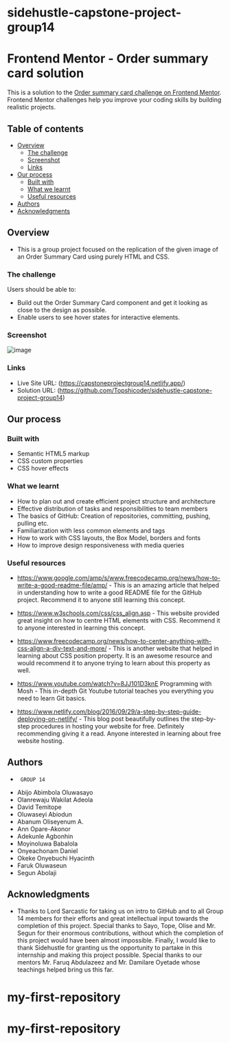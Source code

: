 # sidehustle-capstone-project-group14

# Frontend Mentor - Order summary card solution

This is a solution to the [Order summary card challenge on Frontend Mentor](https://www.frontendmentor.io/challenges/order-summary-component-QlPmajDUj). Frontend Mentor challenges help you improve your coding skills by building realistic projects. 

## Table of contents
- [Overview](#overview)
  - [The challenge](#the-challenge)
  - [Screenshot](#screenshot)
  - [Links](#links)
- [Our process](#our-process)
  - [Built with](#built-with)
  - [What we learnt](#what-we-learnt)
  - [Useful resources](#useful-resources)
- [Authors](#authors)
- [Acknowledgments](#acknowledgments)

## Overview
- This is a group project focused on the replication of the given image of an Order Summary Card using purely HTML and CSS.

### The challenge
Users should be able to:
- Build out the Order Summary Card component and get it looking as close to the design as possible.
- Enable users to see hover states for interactive elements.

### Screenshot
![image](https://github.com/Topshicoder/sidehustle-capstone-project-group14/blob/master/images/finishedprojectscreenshot.png)



### Links
- Live Site URL: (https://capstoneprojectgroup14.netlify.app/)
-  Solution URL: (https://github.com/Topshicoder/sidehustle-capstone-project-group14)


## Our process

### Built with
- Semantic HTML5 markup
- CSS custom properties
- CSS hover effects
  
### What we learnt
- How to plan out and create efficient project structure and architecture
- Effective distribution of tasks and responsibilities to team members
- The basics of GitHub: Creation of repositories, committing, pushing, pulling etc.
- Familiarization with less common elements and tags
- How to work with CSS layouts, the Box Model, borders and fonts
- How to improve design responsiveness with media queries


### Useful resources
- https://www.google.com/amp/s/www.freecodecamp.org/news/how-to-write-a-good-readme-file/amp/ - This is an amazing article that helped in understanding how to write a good README file for the GitHub project. Recommend it to anyone still learning this concept.

- https://www.w3schools.com/css/css_align.asp - This website provided great insight on how to centre HTML elements with CSS. Recommend it to anyone interested in learning this concept.

- https://www.freecodecamp.org/news/how-to-center-anything-with-css-align-a-div-text-and-more/ - This is another website that helped in learning about CSS position property. It is an awesome resource and would recommend it to anyone trying to learn about this property as well.

- https://www.youtube.com/watch?v=8JJ101D3knE 
Programming with Mosh - This in-depth Git Youtube tutorial teaches you everything you need to learn Git basics.

- https://www.netlify.com/blog/2016/09/29/a-step-by-step-guide-deploying-on-netlify/ - This blog post beautifully outlines the step-by-step procedures in hosting your website for free. Definitely recommending giving it a read. Anyone interested in learning about free website hosting.


## Authors
-      GROUP 14
- Abijo Abimbola Oluwasayo 
- Olanrewaju Wakilat Adeola  
- David Temitope 
- Oluwaseyi Abiodun 
- Abanum Oliseyenum A.
- Ann Opare-Akonor
- Adekunle Agbonhin  
- Moyinoluwa Babalola 
- Onyeachonam Daniel 
- Okeke Onyebuchi Hyacinth 
- Faruk Oluwaseun 
- Segun Abolaji 
 
## Acknowledgments
- Thanks to Lord Sarcastic for taking us on intro to GitHub and to all Group 14 members for their efforts and great intellectual input towards the completion of this project. Special thanks to Sayo, Tope, Olise and Mr. Segun for their enormous contributions, without which the completion of this project would have been almost impossible. 
Finally, I would like to thank Sidehustle for granting us the opportunity to partake in this internship and making this project possible. Special thanks to our mentors Mr. Faruq Abdulazeez and Mr. Damilare Oyetade whose teachings helped bring us this far.
 # my-first-repository
# my-first-repository
